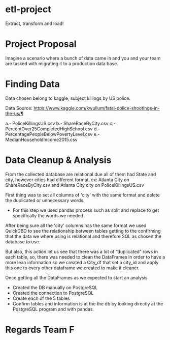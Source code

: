 # etl-project
Extract, transform and load!

# Project Proposal
Imagine a scenario where a bunch of data came in and you and your team are tasked with migrating it to a
production data base.

# Finding Data
Data chosen belong to kaggle, subject killings by US police.

Data Source: https://www.kaggle.com/kwullum/fatal-police-shootings-in-the-us/¶

a.- PoliceKillingsUS.csv
b.- ShareRaceByCity.csv
c.- PercentOver25CompletedHighSchool.csv
d.- PercentagePeopleBelowPovertyLevel.csv
e.- MedianHouseholdIncome2015.csv

# Data Cleanup & Analysis

From the collected database are relational due all of them had State and city, however cities had different format, ex: Atlanta City on ShareRaceByCity.csv and Atlanta City city on PoliceKillingsUS.csv

First thing was to set all columns of 'city' with the same format and delete the duplicated or unnecessary words.
* For this step we used pandas process such as split and replace to get specifically the words we needed

After being sure all the 'city' columns has the same format we used QuickDBD to see the relationship between tables getting to the confirming that the data we where using is relational and therefore SQL as chosen the database to use.

But also, this action let us see that there was a lot of “duplicated” rows in each table, so, there was needed to clean the DataFrames in order to have a more lean information so we created a City_df that set a city_id and apply this one to every other dataframe we created to make it cleaner.

Once getting all the DataFrames as we expected to start  an analysis
* Created the DB manually on PostgreSQL
* Created the connection to PostgreSQL
* Create each of the 5 tables 
* Confirm tables and information is at the the db by looking directly at the PostgreSQL program and with pandas.

# Regards Team F
